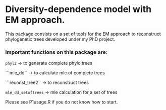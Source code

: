 # Diversity-dependence model with EM approach.

This package consists on a set of tools for the EM approach to reconstruct phylogenetic trees developed under my PhD project. 

### Important functions on this package are: 

```phyl2``` -> to generate complete phylo trees

```mle_dd`` -> to calculate mle of complete trees

```reconst_tree2`` -> to reconstruct trees

```mle_dd_setoftrees``` -> mle calculation for a set of trees



Please see P1usage.R if you do not know how to start.

